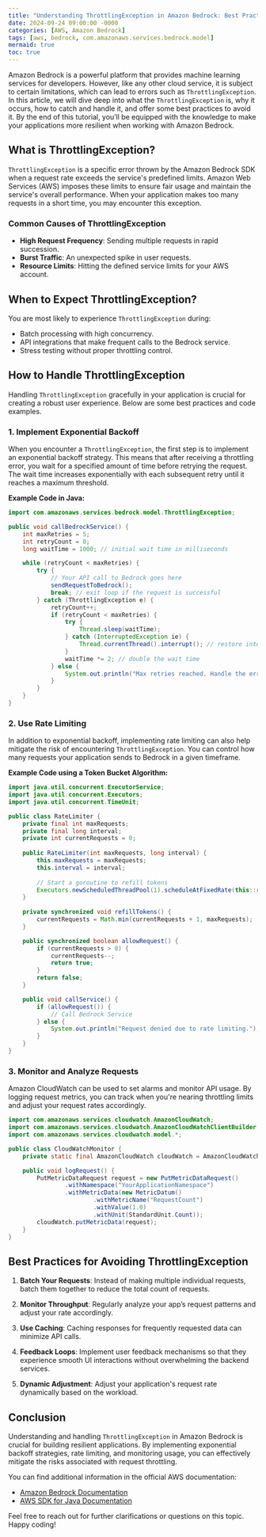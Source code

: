 ```yaml
---
title: "Understanding ThrottlingException in Amazon Bedrock: Best Practices and Code Examples"
date: 2024-09-24 09:00:00 -0000
categories: [AWS, Amazon Bedrock]
tags: [aws, bedrock, com.amazonaws.services.bedrock.model]
mermaid: true
toc: true
---
```



Amazon Bedrock is a powerful platform that provides machine learning services for developers. However, like any other cloud service, it is subject to certain limitations, which can lead to errors such as `ThrottlingException`. In this article, we will dive deep into what the `ThrottlingException` is, why it occurs, how to catch and handle it, and offer some best practices to avoid it. By the end of this tutorial, you’ll be equipped with the knowledge to make your applications more resilient when working with Amazon Bedrock.

## What is ThrottlingException?

`ThrottlingException` is a specific error thrown by the Amazon Bedrock SDK when a request rate exceeds the service's predefined limits. Amazon Web Services (AWS) imposes these limits to ensure fair usage and maintain the service's overall performance. When your application makes too many requests in a short time, you may encounter this exception.

### Common Causes of ThrottlingException
- **High Request Frequency**: Sending multiple requests in rapid succession.
- **Burst Traffic**: An unexpected spike in user requests.
- **Resource Limits**: Hitting the defined service limits for your AWS account.

## When to Expect ThrottlingException?

You are most likely to experience `ThrottlingException` during:
- Batch processing with high concurrency.
- API integrations that make frequent calls to the Bedrock service.
- Stress testing without proper throttling control.

## How to Handle ThrottlingException

Handling `ThrottlingException` gracefully in your application is crucial for creating a robust user experience. Below are some best practices and code examples.

### 1. Implement Exponential Backoff

When you encounter a `ThrottlingException`, the first step is to implement an exponential backoff strategy. This means that after receiving a throttling error, you wait for a specified amount of time before retrying the request. The wait time increases exponentially with each subsequent retry until it reaches a maximum threshold.

**Example Code in Java:**

```java
import com.amazonaws.services.bedrock.model.ThrottlingException;

public void callBedrockService() {
    int maxRetries = 5;
    int retryCount = 0;
    long waitTime = 1000; // initial wait time in milliseconds

    while (retryCount < maxRetries) {
        try {
            // Your API call to Bedrock goes here
            sendRequestToBedrock();
            break; // exit loop if the request is successful
        } catch (ThrottlingException e) {
            retryCount++;
            if (retryCount < maxRetries) {
                try {
                    Thread.sleep(waitTime);
                } catch (InterruptedException ie) {
                    Thread.currentThread().interrupt(); // restore interrupted status
                }
                waitTime *= 2; // double the wait time
            } else {
                System.out.println("Max retries reached. Handle the error accordingly.");
            }
        }
    }
}
```

### 2. Use Rate Limiting

In addition to exponential backoff, implementing rate limiting can also help mitigate the risk of encountering `ThrottlingException`. You can control how many requests your application sends to Bedrock in a given timeframe.

**Example Code using a Token Bucket Algorithm:**

```java
import java.util.concurrent.ExecutorService;
import java.util.concurrent.Executors;
import java.util.concurrent.TimeUnit;

public class RateLimiter {
    private final int maxRequests;
    private final long interval;
    private int currentRequests = 0;
    
    public RateLimiter(int maxRequests, long interval) {
        this.maxRequests = maxRequests;
        this.interval = interval;
        
        // Start a goroutine to refill tokens
        Executors.newScheduledThreadPool(1).scheduleAtFixedRate(this::refillTokens, interval, interval, TimeUnit.MILLISECONDS);
    }
    
    private synchronized void refillTokens() {
        currentRequests = Math.min(currentRequests + 1, maxRequests);
    }

    public synchronized boolean allowRequest() {
        if (currentRequests > 0) {
            currentRequests--;
            return true;
        }
        return false;
    }

    public void callService() {
        if (allowRequest()) {
            // Call Bedrock Service
        } else {
            System.out.println("Request denied due to rate limiting.");
        }
    }
}
```

### 3. Monitor and Analyze Requests

Amazon CloudWatch can be used to set alarms and monitor API usage. By logging request metrics, you can track when you're nearing throttling limits and adjust your request rates accordingly.

```java
import com.amazonaws.services.cloudwatch.AmazonCloudWatch;
import com.amazonaws.services.cloudwatch.AmazonCloudWatchClientBuilder;
import com.amazonaws.services.cloudwatch.model.*;

public class CloudWatchMonitor {
    private static final AmazonCloudWatch cloudWatch = AmazonCloudWatchClientBuilder.standard().build();

    public void logRequest() {
        PutMetricDataRequest request = new PutMetricDataRequest()
                .withNamespace("YourApplicationNamespace")
                .withMetricData(new MetricDatum()
                        .withMetricName("RequestCount")
                        .withValue(1.0)
                        .withUnit(StandardUnit.Count));
        cloudWatch.putMetricData(request);
    }
}
```

## Best Practices for Avoiding ThrottlingException

1. **Batch Your Requests**: Instead of making multiple individual requests, batch them together to reduce the total count of requests.
   
2. **Monitor Throughput**: Regularly analyze your app’s request patterns and adjust your rate accordingly.

3. **Use Caching**: Caching responses for frequently requested data can minimize API calls.

4. **Feedback Loops**: Implement user feedback mechanisms so that they experience smooth UI interactions without overwhelming the backend services.

5. **Dynamic Adjustment**: Adjust your application's request rate dynamically based on the workload.

## Conclusion

Understanding and handling `ThrottlingException` in Amazon Bedrock is crucial for building resilient applications. By implementing exponential backoff strategies, rate limiting, and monitoring usage, you can effectively mitigate the risks associated with request throttling. 

You can find additional information in the official AWS documentation:
- [Amazon Bedrock Documentation](https://docs.aws.amazon.com/bedrock/index.html)
- [AWS SDK for Java Documentation](https://docs.aws.amazon.com/sdk-for-java/latest/developer-guide/home.html)

Feel free to reach out for further clarifications or questions on this topic. Happy coding!